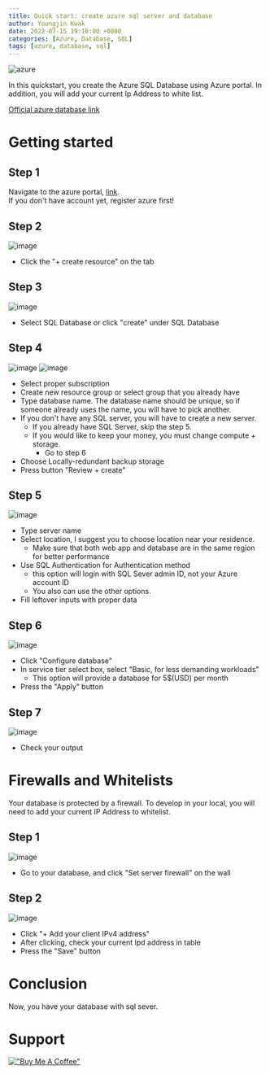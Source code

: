 ```yaml
---
title: Quick start: create azure sql server and database
author: Youngjin Kwak
date: 2022-07-15 19:16:00 +0800
categories: [Azure, Database, SQL]
tags: [azure, database, sql]
---
```


![azure](../images/azure.jpg)

In this quickstart, you create the Azure SQL Database using Azure portal.
In addition, you will add your current Ip Address to white list.

[Official azure database link](https://azure.microsoft.com/en-ca/free/cosmos-db/search/?&ef_id=CjwKCAjwoMSWBhAdEiwAVJ2ndmGrePZZiNQYQ7AgyA5Cefr1JwxycghnEqAIzg5NtQwh_CpubPc-qxoCq5oQAvD_BwE:G:s&OCID=AIDcmmqz3gd78m_SEM_CjwKCAjwoMSWBhAdEiwAVJ2ndmGrePZZiNQYQ7AgyA5Cefr1JwxycghnEqAIzg5NtQwh_CpubPc-qxoCq5oQAvD_BwE:G:s&gclid=CjwKCAjwoMSWBhAdEiwAVJ2ndmGrePZZiNQYQ7AgyA5Cefr1JwxycghnEqAIzg5NtQwh_CpubPc-qxoCq5oQAvD_BwE)

# Getting started
## Step 1
Navigate to the azure portal, [link](https://portal.azure.com). <br>
If you don't have account yet, register azure first!

## Step 2
![image](../images/azure-database/one.png)
- Click the "+ create resource" on the tab

## Step 3
![image](../images/azure-database/2.png)
- Select SQL Database or click "create" under SQL Database

## Step 4
![image](../images/azure-database/three.png)
![image](../images/azure-database/4.png)
- Select proper subscription
- Create new resource group or select group that you already have
- Type database name. The database name should be unique, so if someone already uses the name, you will have to pick another.
- If you don't have any SQL server, you will have to create a new server.
  - If you already have SQL Server, skip the step 5.
  - If you would like to keep your money, you must change compute + storage.
    - Go to step 6
- Choose Locally-redundant backup storage
- Press button "Review + create"

## Step 5
![image](../images/azure-database/6.png)
- Type server name
- Select location, I suggest you to choose location near your residence.
  - Make sure that both web app and database are in the same region for better performance
- Use SQL Authentication for Authentication method
  - this option will login with SQL Sever admin ID, not your Azure account ID
  - You also can use the other options.
- Fill leftover inputs with proper data

## Step 6
![image](../images/azure-database/5.png)
- Click "Configure database"
- In service tier select box, select "Basic, for less demanding workloads"
  - This option will provide a database for 5$(USD) per month
- Press the "Apply" button

## Step 7
![image](../images/azure-database/7.png)
- Check your output

# Firewalls and Whitelists
Your database is protected by a firewall. To develop in your local, you will need to add your current IP Address to whitelist.

## Step 1
![image](../images/azure-database/7.png)
- Go to your database, and click "Set server firewall" on the wall

## Step 2
![image](../images/azure-database/8.png)
- Click "+ Add your client IPv4 address"
- After clicking, check your current Ipd address in table
- Press the "Save" button

# Conclusion
Now, you have your database with sql sever.

# Support
[!["Buy Me A Coffee"](https://www.buymeacoffee.com/assets/img/custom_images/orange_img.png)](https://www.buymeacoffee.com/youngjinkwak)

